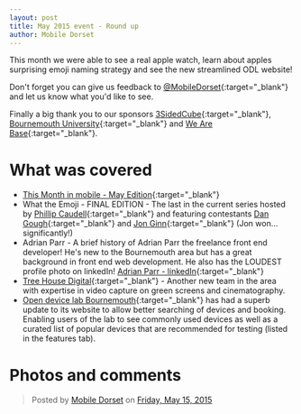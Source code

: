 ```yaml
---
layout: post
title: May 2015 event - Round up
author: Mobile Dorset
---
```

This month we were able to see a real apple watch, learn about apples surprising emoji naming strategy and see the new streamlined ODL website!

Don't forget you can give us feedback to [@MobileDorset](https://twitter.com/MobileDorset){:target="_blank"} and let us know what you'd like to see.

Finally a big thank you to our sponsors [3SidedCube](https://3sidedcube.com/){:target="_blank"}, [Bournemouth University](https://home.bournemouth.ac.uk/){:target="_blank"} and [We Are Base](https://wearebase.com/){:target="_blank"}.

# What was covered
- [This Month in mobile - May Edition](https://docs.google.com/presentation/d/1w50FVqC5fKcyFKaa_i7YgVNUSgP5QSJghiG52EwoYdM){:target="_blank"}
- What the Emoji - FINAL EDITION - The last in the current series hosted by [Phillip Caudell](https://twitter.com/phillipcaudell){:target="_blank"} and featuring contestants [Dan Gough](https://twitter.com/dandgough){:target="_blank"} and [Jon Ginn](https://twitter.com/jonginn){:target="_blank"} (Jon won... significantly!)
- Adrian Parr - A brief history of Adrian Parr the freelance front end developer! He's new to the Bournemouth area but has a great background in front end web development. He also has the LOUDEST profile photo on linkedIn! [Adrian Parr - linkedIn](https://www.linkedin.com/in/adrianparr){:target="_blank"}
-  [Tree House Digital](http://treehousedigital.com/){:target="_blank"} - Another new team in the area with expertise in video capture on green screens and cinematography.
- [Open device lab Bournemouth](https://odl.wearebase.com/){:target="_blank"} has had a superb update to its website to allow better searching of devices and booking. Enabling users of the lab to see commonly used devices as well as a curated list of popular devices that are recommended for testing (listed in the features tab).

# Photos and comments
<div id="fb-root"></div><script>(function(d, s, id) {  var js, fjs = d.getElementsByTagName(s)[0];  if (d.getElementById(id)) return;  js = d.createElement(s); js.id = id;  js.src = "//connect.facebook.net/en_US/sdk.js#xfbml=1&version=v2.3";  fjs.parentNode.insertBefore(js, fjs);}(document, 'script', 'facebook-jssdk'));</script><div class="fb-post" data-href="https://www.facebook.com/media/set/?set=a.977293188961565.1073741830.934423343248550&amp;type=1" data-width="500"><div class="fb-xfbml-parse-ignore"><blockquote cite="https://www.facebook.com/media/set/?set=a.977293188961565.1073741830.934423343248550&amp;type=1">Posted by <a href="https://www.facebook.com/MobileDorset">Mobile Dorset</a> on <a href="https://www.facebook.com/media/set/?set=a.977293188961565.1073741830.934423343248550&amp;type=1">Friday, May 15, 2015</a></blockquote></div></div>
